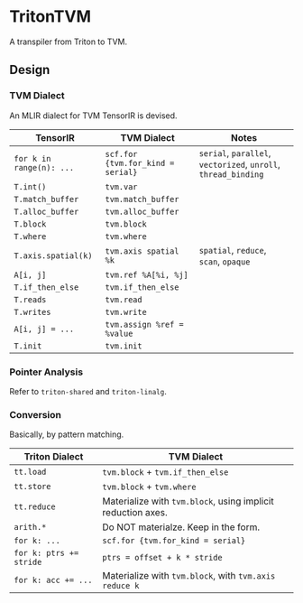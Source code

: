 # TritonTVM

A transpiler from Triton to TVM.

## Design

### TVM Dialect

An MLIR dialect for TVM TensorIR is devised.

| TensorIR | TVM Dialect | Notes |
|----------|-------------|-------|
| `for k in range(n): ...` | `scf.for {tvm.for_kind = serial}` | `serial`, `parallel`, `vectorized`, `unroll`, `thread_binding` |
| `T.int()` | `tvm.var` | |
| `T.match_buffer` | `tvm.match_buffer` | |
| `T.alloc_buffer` | `tvm.alloc_buffer` | |
| `T.block` | `tvm.block` | |
| `T.where` | `tvm.where` | |
| `T.axis.spatial(k)` | `tvm.axis spatial %k` | `spatial`, `reduce`, `scan`, `opaque` |
| `A[i, j]` | `tvm.ref %A[%i, %j]` | |
| `T.if_then_else` | `tvm.if_then_else` | |
| `T.reads` | `tvm.read` | |
| `T.writes` | `tvm.write` | |
| `A[i, j] = ...` | `tvm.assign %ref = %value` | |
| `T.init` | `tvm.init` | |

### Pointer Analysis

Refer to `triton-shared` and `triton-linalg`.

### Conversion

Basically, by pattern matching.

| Triton Dialect | TVM Dialect |
|--------|-----|
| `tt.load` | `tvm.block` + `tvm.if_then_else` |
| `tt.store` | `tvm.block` + `tvm.where` |
| `tt.reduce` | Materialize with `tvm.block`, using implicit reduction axes. |
| `arith.*` | Do NOT materialze. Keep in the form. |
| `for k: ...` | `scf.for {tvm.for_kind = serial}` |
| `for k: ptrs += stride` | `ptrs = offset + k * stride` |
| `for k: acc += ...` | Materialize with `tvm.block`, with `tvm.axis reduce k` |
